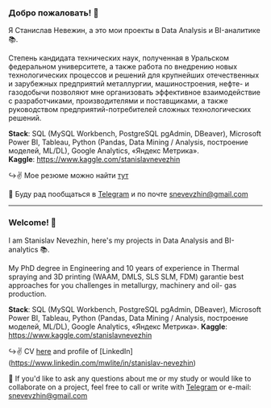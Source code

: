 ### Добро пожаловать! 👋

Я Станислав Невежин, а это мои проекты в Data Analysis и BI-аналитике 📚.

Степень кандидата технических наук, полученная в Уральском федеральном университете, а также работа по внедрению новых технологических процессов и решений для крупнейших отечественных и зарубежных предприятий металлургии, машиностроения, нефте- и газодобычи позволяют мне организовать эффективное взаимодействие с разработчиками, производителями и поставщиками, а также руководством предприятий-потребителей сложных технологических решений.

**Stack**:   SQL (MySQL Workbench, PostgreSQL pgAdmin, DBeaver), Microsoft Power BI, Tableau, Python (Pandas, Data Mining / Analysis, построение моделей, ML/DL), Google Analytics, «Яндекс Метрика».   
**Kaggle**: https://www.kaggle.com/stanislavnevezhin

↪️✌️ Мое резюме можно найти [тут](https://hh.ru/resume/58d05c8eff085992270039ed1f5675414e5648) 

📩 Буду рад пообщаться в [Telegram](https://t.me/Stanislav_Nevezhin) и по почте [snevevzhin@gmail.com](mailto:snevevzhin@gmail.com)   

---
### Welcome! 👋

I am Stanislav Nevezhin, here's my projects in Data Analysis and BI-analytics 📚.

My PhD degree in Engineering and 10 years of experience in Thermal spraying and 3D printing (WAAM, DMLS, SLS SLM, FDM) garantie  best approaches for you challenges in metallurgy, machinery and oil- gas production.

**Stack**:   SQL (MySQL Workbench, PostgreSQL pgAdmin, DBeaver), Microsoft Power BI, Tableau, Python (Pandas, Data Mining / Analysis, построение моделей, ML/DL), Google Analytics, «Яндекс Метрика». 
**Kaggle**: https://www.kaggle.com/stanislavnevezhin

↪️✌️ CV [here](https://hh.ru/resume/58d05c8eff085992270039ed1f5675414e5648) and profile of [LinkedIn] (https://www.linkedin.com/mwlite/in/stanislav-nevezhin)  

📩  If you'd like to ask any questions about me or my study or would like to collaborate on a project, feel free to call or write with [Telegram](https://t.me/Stanislav_Nevezhin) or e-mail: [snevevzhin@gmail.com](mailto:snevevzhin@gmail.com)
